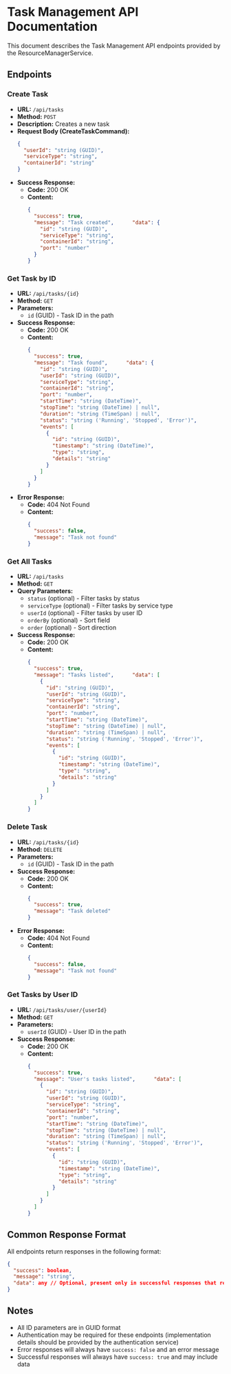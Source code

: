 # Task Management API Documentation

This document describes the Task Management API endpoints provided by the ResourceManagerService.

## Endpoints

### Create Task
- **URL:** `/api/tasks`
- **Method:** `POST`
- **Description:** Creates a new task
- **Request Body (CreateTaskCommand):**
  ```json
  {
    "userId": "string (GUID)",
    "serviceType": "string",
    "containerId": "string"
  }
  ```
- **Success Response:**
  - **Code:** 200 OK
  - **Content:**
    ```json
    {
      "success": true,
      "message": "Task created",      "data": {
        "id": "string (GUID)",
        "serviceType": "string",
        "containerId": "string",
        "port": "number"
      }
    }
    ```

### Get Task by ID
- **URL:** `/api/tasks/{id}`
- **Method:** `GET`
- **Parameters:**
  - `id` (GUID) - Task ID in the path
- **Success Response:**
  - **Code:** 200 OK
  - **Content:**
    ```json
    {
      "success": true,
      "message": "Task found",      "data": {
        "id": "string (GUID)",
        "userId": "string (GUID)",
        "serviceType": "string",
        "containerId": "string",
        "port": "number",
        "startTime": "string (DateTime)",
        "stopTime": "string (DateTime) | null",
        "duration": "string (TimeSpan) | null",
        "status": "string ('Running', 'Stopped', 'Error')",
        "events": [
          {
            "id": "string (GUID)",
            "timestamp": "string (DateTime)",
            "type": "string",
            "details": "string"
          }
        ]
      }
    }
    ```
- **Error Response:**
  - **Code:** 404 Not Found
  - **Content:**
    ```json
    {
      "success": false,
      "message": "Task not found"
    }
    ```

### Get All Tasks
- **URL:** `/api/tasks`
- **Method:** `GET`
- **Query Parameters:**
  - `status` (optional) - Filter tasks by status
  - `serviceType` (optional) - Filter tasks by service type
  - `userId` (optional) - Filter tasks by user ID
  - `orderBy` (optional) - Sort field
  - `order` (optional) - Sort direction
- **Success Response:**
  - **Code:** 200 OK
  - **Content:**
    ```json
    {
      "success": true,
      "message": "Tasks listed",      "data": [
        {
          "id": "string (GUID)",
          "userId": "string (GUID)",
          "serviceType": "string",
          "containerId": "string",
          "port": "number",
          "startTime": "string (DateTime)",
          "stopTime": "string (DateTime) | null",
          "duration": "string (TimeSpan) | null",
          "status": "string ('Running', 'Stopped', 'Error')",
          "events": [
            {
              "id": "string (GUID)",
              "timestamp": "string (DateTime)",
              "type": "string",
              "details": "string"
            }
          ]
        }
      ]
    }
    ```

### Delete Task
- **URL:** `/api/tasks/{id}`
- **Method:** `DELETE`
- **Parameters:**
  - `id` (GUID) - Task ID in the path
- **Success Response:**
  - **Code:** 200 OK
  - **Content:**
    ```json
    {
      "success": true,
      "message": "Task deleted"
    }
    ```
- **Error Response:**
  - **Code:** 404 Not Found
  - **Content:**
    ```json
    {
      "success": false,
      "message": "Task not found"
    }
    ```

### Get Tasks by User ID
- **URL:** `/api/tasks/user/{userId}`
- **Method:** `GET`
- **Parameters:**
  - `userId` (GUID) - User ID in the path
- **Success Response:**
  - **Code:** 200 OK
  - **Content:**
    ```json
    {
      "success": true,
      "message": "User's tasks listed",      "data": [
        {
          "id": "string (GUID)",
          "userId": "string (GUID)",
          "serviceType": "string",
          "containerId": "string",
          "port": "number",
          "startTime": "string (DateTime)",
          "stopTime": "string (DateTime) | null",
          "duration": "string (TimeSpan) | null",
          "status": "string ('Running', 'Stopped', 'Error')",
          "events": [
            {
              "id": "string (GUID)",
              "timestamp": "string (DateTime)",
              "type": "string",
              "details": "string"
            }
          ]
        }
      ]
    }
    ```

## Common Response Format

All endpoints return responses in the following format:

```json
{
  "success": boolean,
  "message": "string",
  "data": any // Optional, present only in successful responses that return data
}
```

## Notes
- All ID parameters are in GUID format
- Authentication may be required for these endpoints (implementation details should be provided by the authentication service)
- Error responses will always have `success: false` and an error message
- Successful responses will always have `success: true` and may include data
